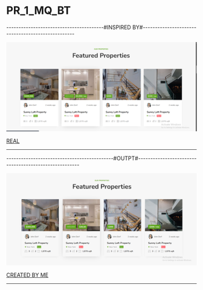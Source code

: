 # PR_1_MQ_BT


----------------------------------------#INSPIRED BY#--------------------------------------------------

![alt text](image.png)



[REAL ](https://preview.colorlib.com/theme/oakberry/#)


--------------------------------------------------------------------------------------------------------


--------------------------------------------#OUTPT#------------------------------------------------------

![alt text](image-1.png)



[CREATED BY ME](http://127.0.0.1:5500/index.html)



--------------------------------------------------------------------------------------------------------